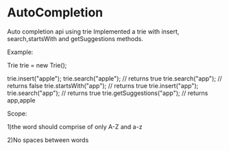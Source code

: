 # AutoCompletion
Auto completion api using trie
Implemented a trie with insert, search,startsWith  and getSuggestions methods.

Example:

Trie trie = new Trie();

trie.insert("apple");
trie.search("apple");   // returns true
trie.search("app");     // returns false
trie.startsWith("app"); // returns true
trie.insert("app");   
trie.search("app");     // returns true
trie.getSuggestions("app");   // returns app,apple

Scope:

1)the word should comprise of only A-Z and a-z

2)No spaces between words
